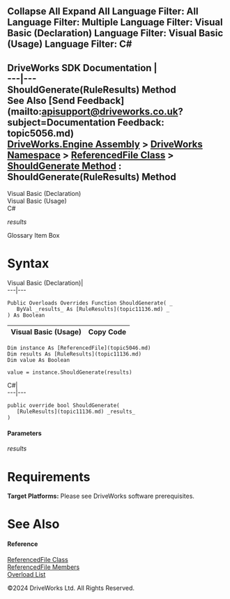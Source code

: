        

 Collapse All Expand All  Language Filter: All  Language Filter: Multiple  Language Filter: Visual Basic (Declaration) Language Filter: Visual Basic (Usage) Language Filter: C#  
---  
DriveWorks SDK Documentation  |   
---|---  
ShouldGenerate(RuleResults) Method   
See Also [Send Feedback](mailto:apisupport@driveworks.co.uk?subject=Documentation Feedback: topic5056.md)  
[DriveWorks.Engine Assembly](topic2156.md) > [DriveWorks Namespace](topic2159.md) > [ReferencedFile Class](topic5046.md) > [ShouldGenerate Method](topic5055.md) : ShouldGenerate(RuleResults) Method  
---  
  
Visual Basic (Declaration)    
Visual Basic (Usage)    
C# 

_results_
    

Glossary Item Box

# Syntax

Visual Basic (Declaration)|   
---|---  
      
    
    Public Overloads Overrides Function ShouldGenerate( _
       ByVal _results_ As [RuleResults](topic11136.md) _
    ) As Boolean  
  
Visual Basic (Usage)| Copy Code  
---|---  
      
    
    Dim instance As [ReferencedFile](topic5046.md)
    Dim results As [RuleResults](topic11136.md)
    Dim value As Boolean
     
    value = instance.ShouldGenerate(results)  
  
C#|   
---|---  
      
    
    public override bool ShouldGenerate( 
       [RuleResults](topic11136.md) _results_
    )  
  
#### Parameters

 _results_
    

# Requirements

**Target Platforms:** Please see DriveWorks software prerequisites.

# See Also

#### Reference

[ReferencedFile Class](topic5046.md)   
[ReferencedFile Members](topic5047.md)   
[Overload List](topic5055.md)

©2024 DriveWorks Ltd. All Rights Reserved.
